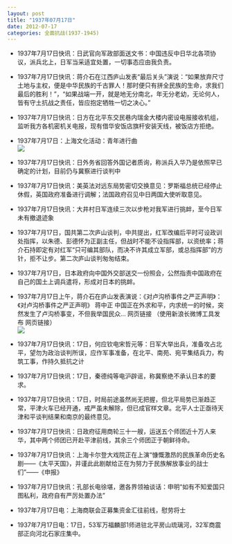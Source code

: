 ```yaml
---
layout: post
title: "1937年07月17日"
date: 2012-07-17
categories: 全面抗战(1937-1945)
---
```


<meta name="referrer" content="no-referrer" />

- 1937年7月17日快讯：日武官向军政部面送文书：中国违反中日华北各项协议，派兵北上，日军当采适宜处置，一切事态应由我负责。 

- 1937年7月17日快讯：蒋介石在江西庐山发表“最后关头”演说：“如果放弃尺寸土地与主权，便是中华民族的千古罪人！那时便只有拼全民族的生命，求我们最后的胜利！”，“如果战端一开，就是地无分南北，年无分老幼，无论何人，皆有守土抗战之责任，皆应抱定牺牲一切之决心。” 

- 1937年7月17日快讯：日方在北平东交民巷内瑞金大楼内密设电报接收机组，监听我方各机密机关电报，现有借华安饭店旗杆安装天线，被饭店方拒绝。 

- 1937年7月17日：上海文化活动：青年进行曲 <br/><img src="https://ww3.sinaimg.cn/large/aca367d8jw1dv019b31s0j.jpg" />

- 1937年7月17日快讯：日外务省回答外国记者质询，称派兵入华乃是依照早已确定的计划，目前仍与冀察进行谈判中 

- 1937年7月17日快讯：美英法对远东局势密切交换意见：罗斯福总统已经停止休假，英国政府准备进行调解；法国政府召见中日两国大使听取意见。 

- 1937年7月17日快讯：大井村日军连续三次以步枪对我军进行挑衅，至今日军未有撤退迹象 

- 1937年7月17日，国共第二次庐山谈判，中共提出，红军改编后平时可设政训处指挥，以朱德、彭德怀为正副主任，但战时不能不设指挥部，以资统率；蒋介石持即定有对红军“只可编其部队，而决不许其成立军部，或总指挥部”的方针，拒不让步。第二次庐山谈判匆匆结束。 

- 1937年7月17日，日本政府向中国外交部送交一份照会，公然指责中国政府在自己的国土上调兵遣将，形成对日本的挑衅。 

- 1937年7月17日上午，蒋介石在庐山发表演说：《对卢沟桥事件之严正声明》：《对卢沟桥事件之严正声明》   蒋中正     中国正在外求和平，内求统一的时候，突然发生了卢沟桥事变，不但我举国民众... 网页链接 （使用新浪长微博工具发布 网页链接） <br/><img src="https://ww1.sinaimg.cn/large/aca367d8jw1duzxzwnll2j.jpg" />

- 1937年7月17日快讯：17日，何应钦电宋哲元等：日军大举出兵，准备攻占北平，望勿为政治谈判所误，应作军事准备，在北平、南苑、宛平集结兵力，构筑工事，作持久抵抗之计 

- 1937年7月17日快讯：17日，秦德纯等电沪辟谣，称冀察绝不承认日本的要求。 

- 1937年7月17日快讯：17日，时局前途虽然尚无把握，但北平局势已渐趋正常，平津火车已经开通，戒严虽未解除，但已成官样文章。北平人士正亟待天津和平谈判结果和南京的最终意见。 

- 1937年7月17日快讯：日政府征用商轮三十一艘，运送五个师团近十万人来华，其中两个师团已开赴平津前线，其余三个师团正于朝鲜待命。 

- 1937年7月17日快讯：上海卡尔登大戏院正在上演“慷慨激昂的民族革命历史名剧——《太平天国》，并谨此此剧献给正在为努力于民族解放事业的战士们”——《申报》 

- 1937年7月17日快讯：孔部长电徐堪，邀各界领袖谈话：申明“如有不知爱国只图私利，政府自有严厉处置办法” 

- 1937年7月17日电：上海商联会正募集资金汇往前线，慰劳将士 

- 1937年7月17日电：17日，53军万福麟部1师进驻北平房山琉璃河，32军商震部正向河北石家庄集中。 

